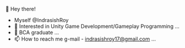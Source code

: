 👋 Hey there!
- Myself @IndrasishRoy
- 👀 Interested in Unity Game Development/Gameplay Programming ...
- 🌱 BCA graduate ...
- 📫 How to reach me g-mail - indrasishroy17@gmail.com ...

<!---
IndrasishRoy/IndrasishRoy is a ✨ special ✨ repository because its `README.md` (this file) appears on your GitHub profile.
You can click the Preview link to take a look at your changes.
--->
